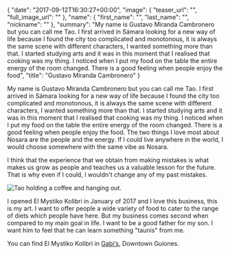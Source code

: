 {
  "date": "2017-09-12T16:30:27+00:00",
  "image": {
    "teaser_url": "",
    "full_image_url": ""
  },
  "name": {
    "first_name": "",
    "last_name": "",
    "nickname": ""
  },
  "summary": "My name is Gustavo Miranda Cambronero but you can call me Tao. I first arrived in Sámara looking for a new way of life because I found the city too complicated and monotonous, it is always the same scene with different characters, I wanted something more than that. I started studying arts and it was in this moment that I realised that cooking was my thing. I noticed when I put my food on the table the entire energy of the room changed. There is a good feeling when people enjoy the food",
  "title": "Gustavo Miranda Cambronero"
}


My name is Gustavo Miranda Cambronero but you can call me Tao. I first arrived in Sámara looking for a new way of life because I found the city too complicated and monotonous, it is always the same scene with different characters, I wanted something more than that. I started studying arts and it was in this moment that I realised that cooking was my thing. I noticed when I put my food on the table the entire energy of the room changed. There is a good feeling when people enjoy the food. The two things I love most about Nosara are the people and the energy. If I could live anywhere in the world, I would choose somewhere with the same vibe as Nosara. 

I think that the experience that we obtain from making mistakes is what makes us grow as people and teaches us a valuable lesson for the future. That is why even if I could, I wouldn't change any of my past mistakes. 

<img src="https://res.cloudinary.com/humansofnosara/image/upload/fl_progressive/v1502838534/Gustavo%20Cambronero/Tao-Full_rim2sw.jpg" sizes="100vw" srcset="https://res.cloudinary.com/humansofnosara/image/upload/fl_progressive/v1502838534/Gustavo%20Cambronero/Tao-Full_rim2sw.jpg 1000w, https://res.cloudinary.com/humansofnosara/image/upload/fl_progressive,c_scale,w_720/v1502838534/Gustavo%20Cambronero/Tao-Full_rim2sw.jpg 720w" alt="Tao holding a coffee and hanging out."> 

I opened El Mystiko Kolibri in January of 2017 and I love this business, this is my art. I want to offer people a wide variety of food to cater to the range of diets which people have here. But my business comes second when compared to my main goal in life. I want to be a good father for my son. I want him to feel that he can learn something "taunis" from me. 

You can find El Mystiko Kolibri in [Gabi‘s](https://www.nosara.com/listings/gabis-play/), Downtown Guiones.
